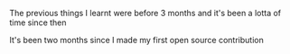 The previous things I learnt were before 3 months and it's been a lotta of time since then

It's been two months since I made my first open source contribution